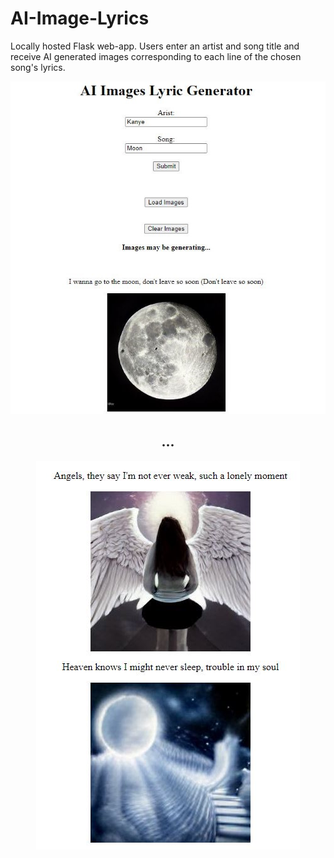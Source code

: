 # AI-Image-Lyrics
Locally hosted Flask web-app. Users enter an artist and song title and receive AI generated images corresponding to each line of the chosen song's lyrics.

<p align="center">
   <img src="readme_images/titlepage.JPG"></img>
</p>

<h2 align="center" style="text-align: center;">...</h2>

<p align="center">
   <img src="readme_images/moreimages.JPG"></img>
</p>
